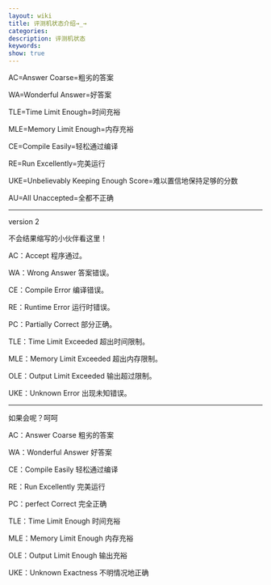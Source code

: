 ```yaml
---
layout: wiki
title: 评测机状态介绍→_→
categories: 
description: 评测机状态
keywords: 
show: true
---
```


AC=Answer Coarse=粗劣的答案

WA=Wonderful Answer=好答案

TLE=Time Limit Enough=时间充裕

MLE=Memory Limit Enough=内存充裕

CE=Compile Easily=轻松通过编译

RE=Run Excellently=完美运行

UKE=Unbelievably Keeping Enough Score=难以置信地保持足够的分数

AU=All Unaccepted=全都不正确

---

version 2 

不会结果缩写的小伙伴看这里！

AC：Accept 程序通过。

WA：Wrong Answer 答案错误。

CE：Compile Error 编译错误。

RE：Runtime Error 运行时错误。

PC：Partially Correct 部分正确。

TLE：Time Limit Exceeded 超出时间限制。

MLE：Memory Limit Exceeded 超出内存限制。

OLE：Output Limit Exceeded 输出超过限制。

UKE：Unknown Error 出现未知错误。

---

如果会呢？呵呵

AC：Answer Coarse 粗劣的答案

WA：Wonderful Answer 好答案

CE：Compile Easily 轻松通过编译

RE：Run Excellently 完美运行

PC：perfect Correct 完全正确

TLE：Time Limit Enough 时间充裕

MLE：Memory Limit Enough 内存充裕

OLE：Output Limit Enough 输出充裕

UKE：Unknown Exactness 不明情况地正确
